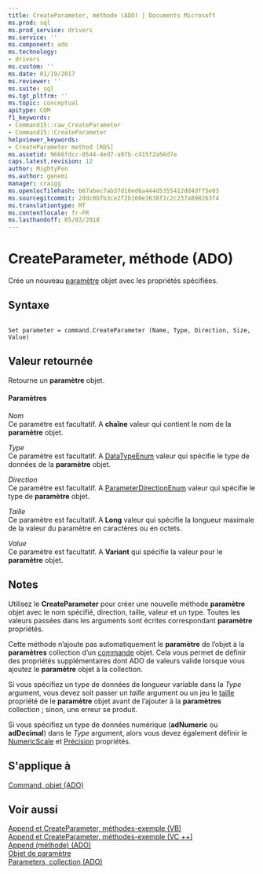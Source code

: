 ```yaml
---
title: CreateParameter, méthode (ADO) | Documents Microsoft
ms.prod: sql
ms.prod_service: drivers
ms.service: ''
ms.component: ado
ms.technology:
- drivers
ms.custom: ''
ms.date: 01/19/2017
ms.reviewer: ''
ms.suite: sql
ms.tgt_pltfrm: ''
ms.topic: conceptual
apitype: COM
f1_keywords:
- Command15::raw_CreateParameter
- Command15::CreateParameter
helpviewer_keywords:
- CreateParameter method [RDS]
ms.assetid: 9666fdcc-0544-4ed7-a97b-c415f2a56d7e
caps.latest.revision: 12
author: MightyPen
ms.author: genemi
manager: craigg
ms.openlocfilehash: b67abec7ab37d16ed6a444d5355412dd4dff5e03
ms.sourcegitcommit: 2ddc0bfb3ce2f2b160e3638f1c2c237a898263f4
ms.translationtype: MT
ms.contentlocale: fr-FR
ms.lasthandoff: 05/03/2018
---
```

# <a name="createparameter-method-ado"></a>CreateParameter, méthode (ADO)
Crée un nouveau [paramètre](../../../ado/reference/ado-api/parameter-object.md) objet avec les propriétés spécifiées.  
  
## <a name="syntax"></a>Syntaxe  
  
```  
  
Set parameter = command.CreateParameter (Name, Type, Direction, Size, Value)  
```  
  
## <a name="return-value"></a>Valeur retournée  
 Retourne un **paramètre** objet.  
  
#### <a name="parameters"></a>Paramètres  
 *Nom*  
 Ce paramètre est facultatif. A **chaîne** valeur qui contient le nom de la **paramètre** objet.  
  
 *Type*  
 Ce paramètre est facultatif. A [DataTypeEnum](../../../ado/reference/ado-api/datatypeenum.md) valeur qui spécifie le type de données de la **paramètre** objet.  
  
 *Direction*  
 Ce paramètre est facultatif. A [ParameterDirectionEnum](../../../ado/reference/ado-api/parameterdirectionenum.md) valeur qui spécifie le type de **paramètre** objet.  
  
 *Taille*  
 Ce paramètre est facultatif. A **Long** valeur qui spécifie la longueur maximale de la valeur du paramètre en caractères ou en octets.  
  
 *Value*  
 Ce paramètre est facultatif. A **Variant** qui spécifie la valeur pour le **paramètre** objet.  
  
## <a name="remarks"></a>Notes  
 Utilisez le **CreateParameter** pour créer une nouvelle méthode **paramètre** objet avec le nom spécifié, direction, taille, valeur et un type. Toutes les valeurs passées dans les arguments sont écrites correspondant **paramètre** propriétés.  
  
 Cette méthode n’ajoute pas automatiquement le **paramètre** de l’objet à la **paramètres** collection d’un [commande](../../../ado/reference/ado-api/command-object-ado.md) objet. Cela vous permet de définir des propriétés supplémentaires dont ADO de valeurs valide lorsque vous ajoutez le **paramètre** objet à la collection.  
  
 Si vous spécifiez un type de données de longueur variable dans la *Type* argument, vous devez soit passer un *taille* argument ou un jeu le [taille](../../../ado/reference/ado-api/size-property-ado-parameter.md) propriété de le **paramètre**  objet avant de l’ajouter à la **paramètres** collection ; sinon, une erreur se produit.  
  
 Si vous spécifiez un type de données numérique (**adNumeric** ou **adDecimal**) dans le *Type* argument, alors vous devez également définir le [NumericScale](../../../ado/reference/ado-api/numericscale-property-ado.md) et [Précision](../../../ado/reference/ado-api/precision-property-ado.md) propriétés.  
  
## <a name="applies-to"></a>S'applique à  
 [Command, objet (ADO)](../../../ado/reference/ado-api/command-object-ado.md)  
  
## <a name="see-also"></a>Voir aussi  
 [Append et CreateParameter, méthodes-exemple (VB)](../../../ado/reference/ado-api/append-and-createparameter-methods-example-vb.md)   
 [Append et CreateParameter, méthodes-exemple (VC ++)](../../../ado/reference/ado-api/append-and-createparameter-methods-example-vc.md)   
 [Append (méthode) (ADO)](../../../ado/reference/ado-api/append-method-ado.md)   
 [Objet de paramètre](../../../ado/reference/ado-api/parameter-object.md)   
 [Parameters, collection (ADO)](../../../ado/reference/ado-api/parameters-collection-ado.md)
